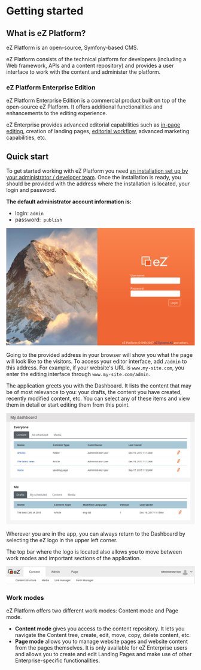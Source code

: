 # Getting started

## What is eZ Platform?

eZ Platform is an open-source, Symfony-based CMS.

eZ Platform consists of the technical platform for developers
(including a Web framework, APIs and a content repository)
and provides a user interface to work with the content and administer the platform.

### eZ Platform Enterprise Edition

eZ Platform Enterprise Edition is a commercial product built on top of the open-source eZ Platform.
It offers additional functionalities and enhancements to the editing experience.

eZ Enterprise provides advanced editorial capabilities such as [in-page editing](creating_content_basic.md#working-with-a-landing-page), creation of landing pages, [editorial workflow](publishing.md#review-workflow), advanced marketing capabilities, etc.

## Quick start

To get started working with eZ Platform you need [an installation set up by your administrator / developer team](https://doc.ezplatform.com/en/1.11/getting_started/install_ez_platform/).
Once the installation is ready, you should be provided with the address where the installation is located, your login and password.

**The default administrator account information is:**

- login: `admin`
- password:` publish`

![Login screen](img/login_form.png "Login screen")

Going to the provided address in your browser will show you what the page will look like to the visitors.
To access your editor interface, add `/admin` to this address.
For example, if your website's URL is `www.my-site.com`, you enter the editing interface through `www.my-site.com/admin`.

The application greets you with the Dashboard. It lists the content that may be of most relevance to you:
your drafts, the content you have created, recently modified content, etc.
You can select any of these items and view them in detail or start editing them from this point.

![Dashboard](img/dashboard.png "Dashboard")

Wherever you are in the app, you can always return to the Dashboard by selecting the eZ logo in the upper left corner.

The top bar where the logo is located also allows you to move between work modes and important sections of the application.

![Top bar with work modes](img/top_bar.png "Top bar with work modes")

### Work modes

eZ Platform offers two different work modes: Content mode and Page mode.

- **Content mode** gives you access to the content repository.
It lets you navigate the Content tree, create, edit, move, copy, delete content, etc.
- **Page mode** allows you to manage website pages and website content from the pages themselves.
It is only available for eZ Enterprise users and allows you to create and edit Landing Pages
and make use of other Enterprise-specific functionalities.
